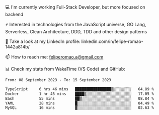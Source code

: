 💻 I'm currently working Full-Stack Developer, but more focused on backend

⚡ Interested in technologies from the JavaScript universe, GO Lang, Serverless, Clean Architecture, DDD, TDD and other design patterns

👥 Take a look at my LinkedIn profile: linkedin.com/in/felipe-romao-1442a814b/

📫 How to reach me: feliperomao.a@gmail.com

📊 Check my stats from WakaTime (VS Code) and GitHub:

<!--START_SECTION:waka-->

```txt
From: 08 September 2023 - To: 15 September 2023

TypeScript     6 hrs 46 mins   ████████████████▒░░░░░░░░   64.89 %
Docker         1 hr 46 mins    ████▒░░░░░░░░░░░░░░░░░░░░   17.05 %
Bash           55 mins         ██▒░░░░░░░░░░░░░░░░░░░░░░   08.84 %
YAML           28 mins         █░░░░░░░░░░░░░░░░░░░░░░░░   04.49 %
MySQL          16 mins         ▓░░░░░░░░░░░░░░░░░░░░░░░░   02.63 %
```

<!--END_SECTION:waka-->
